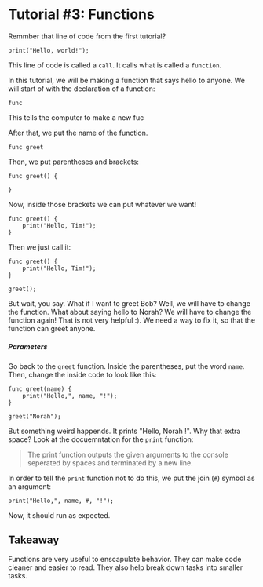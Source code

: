 # Tutorial #3: Functions

Remmber that line of code from the first tutorial?

```
print("Hello, world!");
```

This line of code is called a `call`. It calls what is called a `function`.

In this tutorial, we will be making a function that says hello to anyone. We will start of with the declaration of a function:

```
func
```

This tells the computer to make a new fuc

After that, we put the name of the function.

```
func greet
```
Then, we put parentheses and brackets:

```
func greet() {

}
```

Now, inside those brackets we can put whatever we want!

```
func greet() {
    print("Hello, Tim!");
}
```

Then we just call it:

```
func greet() {
    print("Hello, Tim!");
}

greet();
```

But wait, you say. What if I want to greet Bob? Well, we will have to change the function. What about saying hello to Norah? We will have to change the function again! That is not very helpful :). We need a way to fix it, so that the function can greet anyone.

##### Parameters

Go back to the `greet` function. Inside the parentheses, put the word `name`. Then, change the inside code to look like this:

```
func greet(name) {
    print("Hello,", name, "!");
}

greet("Norah");
```

But something weird happends. It prints "Hello, Norah !". Why that extra space? Look at the docuemntation for the `print` function:

> The print function outputs the given arguments to the console seperated by spaces and terminated by a new line.

In order to tell the `print` function not to do this, we put the join (`#`) symbol as an argument:

```
print("Hello,", name, #, "!");
```

Now, it should run as expected.

## Takeaway

Functions are very useful to enscapulate behavior. They can make code cleaner and easier to read. They also help break down tasks into smaller tasks.
